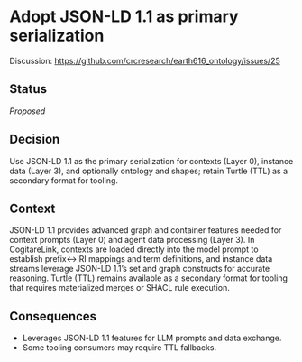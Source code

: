  # Adopt JSON-LD 1.1 as primary serialization

 Discussion: https://github.com/crcresearch/earth616_ontology/issues/25

 ## Status
 _Proposed_

 ## Decision
 Use JSON-LD 1.1 as the primary serialization for contexts (Layer 0), instance data (Layer 3), and optionally ontology and shapes; retain Turtle (TTL) as a secondary format for tooling.

 ## Context
JSON-LD 1.1 provides advanced graph and container features needed for context prompts (Layer 0) and agent data processing (Layer 3). In CogitareLink, contexts are loaded directly into the model prompt to establish prefix↔IRI mappings and term definitions, and instance data streams leverage JSON-LD 1.1’s set and graph constructs for accurate reasoning. Turtle (TTL) remains available as a secondary format for tooling that requires materialized merges or SHACL rule execution.

 ## Consequences
 - Leverages JSON-LD 1.1 features for LLM prompts and data exchange.
 - Some tooling consumers may require TTL fallbacks.